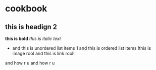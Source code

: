 # cookbook
## this is headign 2
**this is bold**
*this is italic text*
* and this is unordered list items 
1 and this is ordered list items
!this is image rool
and this is link rool!

and how  r u
and how  r u
